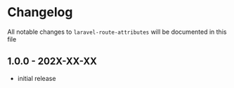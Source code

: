 # Changelog

All notable changes to `laravel-route-attributes` will be documented in this file

## 1.0.0 - 202X-XX-XX

- initial release
